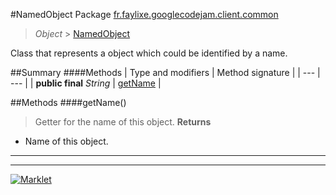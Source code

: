 #NamedObject
Package [fr.faylixe.googlecodejam.client.common](README.md)<br>

> *Object* > [NamedObject](NamedObject.md)

<p>Class that represents a object which
 could be identified by a name.</p>

##Summary
####Methods
| Type and modifiers | Method signature |
| --- | --- |
| **public final** *String* | [getName](#getname) |


##Methods
####getName()
> Getter for the name of this object.
> **Returns**
* Name of this object.


---

---

[![Marklet](https://img.shields.io/badge/Generated%20by-Marklet-green.svg)](https://github.com/Faylixe/marklet)